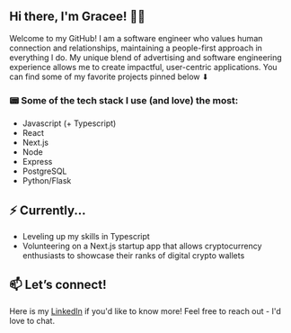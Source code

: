 ## Hi there, I'm Gracee! 🤸‍♀️

Welcome to my GitHub! I am a software engineer who values human connection and relationships, maintaining a people-first approach in everything I do. My unique blend of advertising and software engineering experience allows me to create impactful, user-centric applications. 
You can find some of my favorite projects pinned below ⬇


### 📟  Some of the tech stack I use (and love) the most:
- Javascript (+ Typescript)
- React
- Next.js
- Node
- Express
- PostgreSQL
- Python/Flask


## ⚡ Currently...
- Leveling up my skills in Typescript
- Volunteering on a Next.js startup app that allows cryptocurrency enthusiasts to showcase their ranks of digital crypto wallets 


## 📫 Let’s connect!
Here is my [LinkedIn](https://www.linkedin.com/in/graceegallivan/) if you'd like to know more! Feel free to reach out - I'd love to chat.



<!--
**graceegal/graceegal** is a ✨ _special_ ✨ repository because its `README.md` (this file) appears on your GitHub profile.

Here are some ideas to get you started:

- 🔭 I’m currently working on ...
- 🌱 I’m currently learning ...
- 👯 I’m looking to collaborate on ...
- 🤔 I’m looking for help with ...
- 💬 Ask me about ...
- 📫 How to reach me: ...
- 😄 Pronouns: ...
- ⚡ Fun fact: ...
-->

